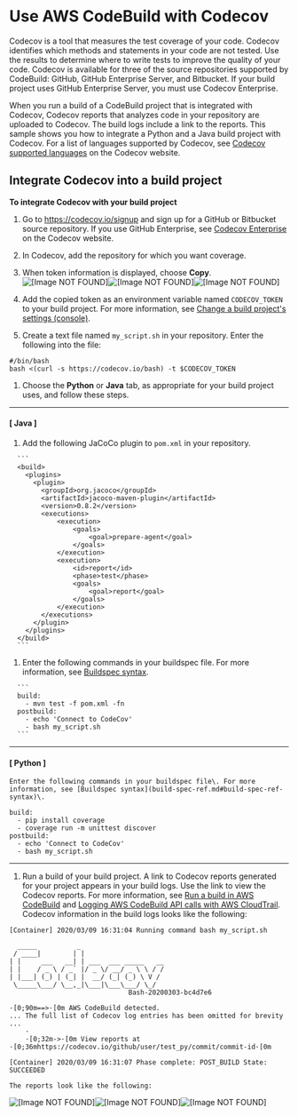 # Use AWS CodeBuild with Codecov<a name="codecov-integration"></a>

Codecov is a tool that measures the test coverage of your code\. Codecov identifies which methods and statements in your code are not tested\. Use the results to determine where to write tests to improve the quality of your code\. Codecov is available for three of the source repositories supported by CodeBuild: GitHub, GitHub Enterprise Server, and Bitbucket\. If your build project uses GitHub Enterprise Server, you must use Codecov Enterprise\.

 When you run a build of a CodeBuild project that is integrated with Codecov, Codecov reports that analyzes code in your repository are uploaded to Codecov\. The build logs include a link to the reports\. This sample shows you how to integrate a Python and a Java build project with Codecov\. For a list of languages supported by Codecov, see [Codecov supported languages](https://docs.codecov.io/docs/supported-languages) on the Codecov website\.

## Integrate Codecov into a build project<a name="integrate-codecov"></a>

**To integrate Codecov with your build project**

1. Go to [https://codecov\.io/signup](https://codecov.io/signup) and sign up for a GitHub or Bitbucket source repository\. If you use GitHub Enterprise, see [Codecov Enterprise](https://codecov.io/enterprise) on the Codecov website\. 

1.  In Codecov, add the repository for which you want coverage\. 

1.  When token information is displayed, choose **Copy**\.   
![\[Image NOT FOUND\]](http://docs.aws.amazon.com/codebuild/latest/userguide/images/codecov-token.png)![\[Image NOT FOUND\]](http://docs.aws.amazon.com/codebuild/latest/userguide/)![\[Image NOT FOUND\]](http://docs.aws.amazon.com/codebuild/latest/userguide/)

1.  Add the copied token as an environment variable named `CODECOV_TOKEN` to your build project\. For more information, see [Change a build project's settings \(console\)](change-project-console.md)\. 

1.  Create a text file named `my_script.sh` in your repository\. Enter the following into the file: 

   ```
   #/bin/bash
   bash <(curl -s https://codecov.io/bash) -t $CODECOV_TOKEN
   ```

1.  Choose the **Python** or **Java** tab, as appropriate for your build project uses, and follow these steps\. 

------
#### [ Java ]

   1.  Add the following JaCoCo plugin to `pom.xml` in your repository\. 

      ```
      <build>
        <plugins>
          <plugin>
            <groupId>org.jacoco</groupId>
            <artifactId>jacoco-maven-plugin</artifactId>
            <version>0.8.2</version>
            <executions>
                <execution>
                    <goals>
                        <goal>prepare-agent</goal>
                    </goals>
                </execution>
                <execution>
                    <id>report</id>
                    <phase>test</phase>
                    <goals>
                        <goal>report</goal>
                    </goals>
                </execution>
            </executions>
          </plugin>
        </plugins>
      </build>
      ```

   1.  Enter the following commands in your buildspec file\. For more information, see [Buildspec syntax](build-spec-ref.md#build-spec-ref-syntax)\. 

      ```
      build:
        - mvn test -f pom.xml -fn
      postbuild:
        - echo 'Connect to CodeCov'
        - bash my_script.sh
      ```

------
#### [ Python ]

    Enter the following commands in your buildspec file\. For more information, see [Buildspec syntax](build-spec-ref.md#build-spec-ref-syntax)\. 

   ```
   build:
     - pip install coverage
     - coverage run -m unittest discover
   postbuild:
     - echo 'Connect to CodeCov'
     - bash my_script.sh
   ```

------

1.  Run a build of your build project\. A link to Codecov reports generated for your project appears in your build logs\. Use the link to view the Codecov reports\. For more information, see [Run a build in AWS CodeBuild](run-build.md) and [Logging AWS CodeBuild API calls with AWS CloudTrail](cloudtrail.md)\. Codecov information in the build logs looks like the following: 

   ```
   [Container] 2020/03/09 16:31:04 Running command bash my_script.sh
   
     _____          _
    / ____|        | |
   | |     ___   __| | ___  ___ _____   __
   | |    / _ \ / _` |/ _ \/ __/ _ \ \ / /
   | |___| (_) | (_| |  __/ (_| (_) \ V /
    \_____\___/ \__,_|\___|\___\___/ \_/
                                 Bash-20200303-bc4d7e6
   
   ·[0;90m==>·[0m AWS CodeBuild detected.
   ... The full list of Codecov log entries has been omitted for brevity ...
       ·
       ·[0;32m->·[0m View reports at ·[0;36mhttps://codecov.io/github/user/test_py/commit/commit-id·[0m
   
   [Container] 2020/03/09 16:31:07 Phase complete: POST_BUILD State: SUCCEEDED
   ```

    The reports look like the following:   
![\[Image NOT FOUND\]](http://docs.aws.amazon.com/codebuild/latest/userguide/images/codecov-report.png)![\[Image NOT FOUND\]](http://docs.aws.amazon.com/codebuild/latest/userguide/)![\[Image NOT FOUND\]](http://docs.aws.amazon.com/codebuild/latest/userguide/)